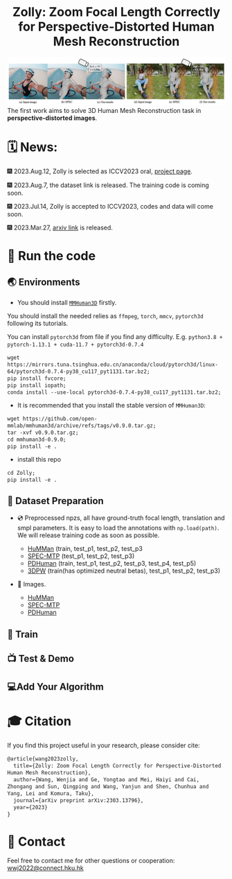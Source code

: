 <div align="center">

<h1>Zolly: Zoom Focal Length Correctly for Perspective-Distorted Human Mesh Reconstruction </h1>
</div>


![teaser](assets/teaser.png)
The first work aims to solve 3D Human Mesh Reconstruction task in **perspective-distorted images**. 



# 🗓️ News:

🎆 2023.Aug.12, Zolly is selected as ICCV2023 oral, [project page](https://wenjiawang0312.github.io/projects/zolly/).

🎆 2023.Aug.7, the dataset link is released. The training code is coming soon.

🎆 2023.Jul.14, Zolly is accepted to ICCV2023, codes and data will come soon.

🎆 2023.Mar.27, [arxiv link](https://arxiv.org/abs/2303.13796) is released.


# 🚀 Run the code
## 🌏 Environments
- You should install [`MMHuman3D`](https://github.com/open-mmlab/mmhuman3d/blob/main/docs/install.md) firstly.

You should install the needed relies as `ffmpeg`, `torch`, `mmcv`, `pytorch3d` following its tutorials.

You can install `pytorch3d` from file if you find any difficulty. 
E.g. `python3.8 + pytorch-1.13.1 + cuda-11.7 + pytorch3d-0.7.4`
```
wget https://mirrors.tuna.tsinghua.edu.cn/anaconda/cloud/pytorch3d/linux-64/pytorch3d-0.7.4-py38_cu117_pyt1131.tar.bz2;
pip install fvcore;
pip install iopath;
conda install --use-local pytorch3d-0.7.4-py38_cu117_pyt1131.tar.bz2;
```

- It is recommended that you install the stable version of `MMHuman3D`:

```
wget https://github.com/open-mmlab/mmhuman3d/archive/refs/tags/v0.9.0.tar.gz;
tar -xvf v0.9.0.tar.gz;
cd mmhuman3d-0.9.0;
pip install -e .
```

- install this repo
```
cd Zolly;
pip install -e .
```

## 💾 Dataset Preparation
- 💿 Preprocessed npzs, all have ground-truth focal length, translation and smpl parameters. It is easy to load the annotations with `np.load(path)`. We will release training code as soon as possible.
    - [HuMMan](https://connecthkuhk-my.sharepoint.com/:f:/g/personal/wwj2022_connect_hku_hk/EuXCqmz3v6dFslQGwv9eRyUBywmMDqoUGUuoxOVp1UeDzA) (train, test_p1, test_p2, test_p3
    - [SPEC-MTP](https://connecthkuhk-my.sharepoint.com/:f:/g/personal/wwj2022_connect_hku_hk/Er8fPdOE5mJNvX0zswUal8IBTq2rYk7lhiZFeCuNFFh-hw) (test_p1, test_p2, test_p3)
    - [PDHuman](https://connecthkuhk-my.sharepoint.com/:f:/g/personal/wwj2022_connect_hku_hk/Eln52WC8rSJLk8A6hiC9msUBMlTbB4b65OdyXIX4YoBqsQ) (train, test_p1, test_p2, test_p3, test_p4, test_p5)
    - [3DPW](https://connecthkuhk-my.sharepoint.com/:f:/g/personal/wwj2022_connect_hku_hk/Egf4YuLUKbtOjK6lP3G2X1UB2vEptMR5cJpE_4-1Zq6Qyg) (train(has optimized neutral betas), test_p1, test_p2, test_p3)

- 🌁 Images.
    - [HuMMan](https://connecthkuhk-my.sharepoint.com/:f:/g/personal/wwj2022_connect_hku_hk/EhQf5Z37_Y5EoeiEJRL3kEEBM9bjlPo5edJ4djMb8jbatw)
    - [SPEC-MTP](https://connecthkuhk-my.sharepoint.com/:f:/g/personal/wwj2022_connect_hku_hk/EqBRcsqLt0BHjeE254JhFHIBtsfpqDofFaT3QQf5-QWtkQ)
    - [PDHuman](https://connecthkuhk-my.sharepoint.com/:f:/g/personal/wwj2022_connect_hku_hk/EjGl9svxV_xHoC0hHlHVpcMB7IZwYbyiFVbS8iRP9cVsIg)

## 🚅 Train

## 📺 Test & Demo

## 💻Add Your Algorithm


# 🎓 Citation

If you find this project useful in your research, please consider cite:

```
@article{wang2023zolly,
  title={Zolly: Zoom Focal Length Correctly for Perspective-Distorted Human Mesh Reconstruction},
  author={Wang, Wenjia and Ge, Yongtao and Mei, Haiyi and Cai, Zhongang and Sun, Qingping and Wang, Yanjun and Shen, Chunhua and Yang, Lei and Komura, Taku},
  journal={arXiv preprint arXiv:2303.13796},
  year={2023}
}
```
# 📧 Contact

Feel free to contact me for other questions or cooperation: wwj2022@connect.hku.hk
